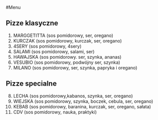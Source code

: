 #Menu

## Pizze klasyczne

1. MARGGETITTA (sos pomidorowy, ser, oregano)
2. KURCZAK (sos pomidorowy, kurczak, ser, oregano)
3. 4SERY (sos pomidorowy, 4sery)
4. SALAMI (sos pomidorowy, salami, ser)
5. HAWAJSKA (sos pomidorowy. ser, szynka, ananas)
6. VESUBIO (sos pomidorowy, podwójny ser, szynka)
7. MILANO (sos pomidorowy, ser, szynka, papryka i oregano)

## Pizze specialne

8. LECHA (sos pomidorowy,kabanos, szynka, ser, oregano)
9. WIEJSKA (sos pomidorowy, szynka, boczek, cebula, ser, oregano)
10. KEBAB (sos pomidorowy, baranina, kurczak, ser, oregano, sałata)
11. CDV (sos pomidorowy, nauka, praktyki)
